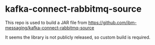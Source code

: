 # kafka-connect-rabbitmq-source

This repo is used to build a JAR file from https://github.com/ibm-messaging/kafka-connect-rabbitmq-source 

It seems the library is not publicly released, so custom build is required. 
